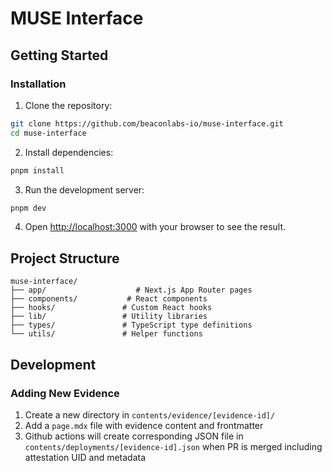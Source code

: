 # MUSE Interface

## Getting Started

### Installation

1. Clone the repository:

```bash
git clone https://github.com/beaconlabs-io/muse-interface.git
cd muse-interface
```

2. Install dependencies:

```bash
pnpm install
```

3. Run the development server:

```bash
pnpm dev
```

4. Open [http://localhost:3000](http://localhost:3000) with your browser to see the result.

## Project Structure

```
muse-interface/
├── app/                    # Next.js App Router pages
├── components/           # React components
├── hooks/               # Custom React hooks
├── lib/                 # Utility libraries
├── types/               # TypeScript type definitions
└── utils/               # Helper functions
```

## Development

### Adding New Evidence

1. Create a new directory in `contents/evidence/[evidence-id]/`
2. Add a `page.mdx` file with evidence content and frontmatter
3. Github actions will create corresponding JSON file in `contents/deployments/[evidence-id].json` when PR is merged including attestation UID and metadata
